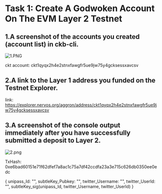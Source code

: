 # Task 1: Create A Godwoken Account On The EVM Layer 2 Testnet

## 1.A screenshot of the accounts you created (account list) in ckb-cli.

![1.PNG](https://i.loli.net/2021/08/09/wFlgXVhjrUPJAas.png)

ckt account: ckt1qyqx2h4e2stnxfawgfr5ue9jw75y4gcksessxavcsv

## 2.A link to the Layer 1 address you funded on the Testnet Explorer.

link: https://explorer.nervos.org/aggron/address/ckt1qyqx2h4e2stnxfawgfr5ue9jw75y4gcksessxavcsv

## 3.A screenshot of the console output immediately after you have successfully submitted a deposit to Layer 2.

![2.png](https://i.loli.net/2021/08/09/J85hauXjZmc671r.png)

TxHash: 0xe6bad60151e71f62dfef7a8ac1c75a7df42ccdfa23a3e715c626db0350ee0edc

{
	unipass_Id: "",
	subtleKey_Pubkey: "",
	twitter_Username: "",
	twitter_UserId: "",
	subtleKey_sig(unipass_Id, twitter_Username, twitter_UserId)
}
